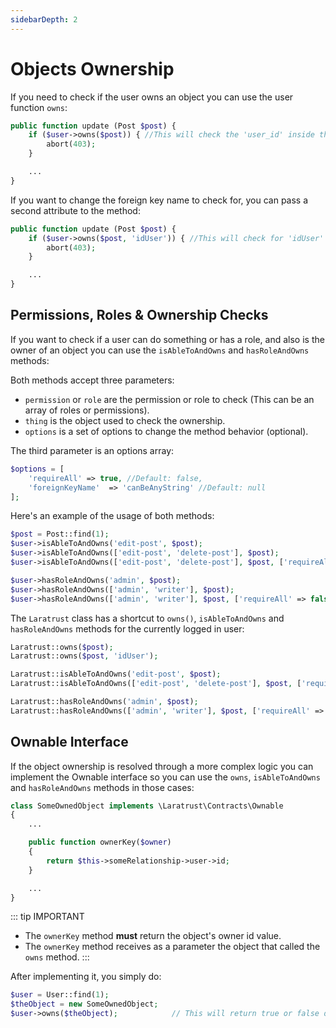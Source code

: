 ```yaml
---
sidebarDepth: 2
---
```


# Objects Ownership
If you need to check if the user owns an object you can use the user function `owns`:

```php
public function update (Post $post) {
    if ($user->owns($post)) { //This will check the 'user_id' inside the $post
        abort(403);
    }

    ...
}
```

If you want to change the foreign key name to check for, you can pass a second attribute to the method:

```php
public function update (Post $post) {
    if ($user->owns($post, 'idUser')) { //This will check for 'idUser' inside the $post
        abort(403);
    }

    ...
}
```

## Permissions, Roles & Ownership Checks
If you want to check if a user can do something or has a role, and also is the owner of an object you can use the `isAbleToAndOwns` and `hasRoleAndOwns` methods:

Both methods accept three parameters:

* `permission` or `role` are the permission or role to check (This can be an array of roles or permissions).
* `thing` is the object used to check the ownership.
* `options` is a set of options to change the method behavior (optional).

The third parameter is an options array:

```php
$options = [
    'requireAll' => true, //Default: false,
    'foreignKeyName'  => 'canBeAnyString' //Default: null
];
```

Here's an example of the usage of both methods:

```php
$post = Post::find(1);
$user->isAbleToAndOwns('edit-post', $post);
$user->isAbleToAndOwns(['edit-post', 'delete-post'], $post);
$user->isAbleToAndOwns(['edit-post', 'delete-post'], $post, ['requireAll' => false, 'foreignKeyName' => 'writer_id']);

$user->hasRoleAndOwns('admin', $post);
$user->hasRoleAndOwns(['admin', 'writer'], $post);
$user->hasRoleAndOwns(['admin', 'writer'], $post, ['requireAll' => false, 'foreignKeyName' => 'writer_id']);
```

The `Laratrust` class has a shortcut to `owns()`, `isAbleToAndOwns` and `hasRoleAndOwns` methods for the currently logged in user:

```php
Laratrust::owns($post);
Laratrust::owns($post, 'idUser');

Laratrust::isAbleToAndOwns('edit-post', $post);
Laratrust::isAbleToAndOwns(['edit-post', 'delete-post'], $post, ['requireAll' => false, 'foreignKeyName' => 'writer_id']);

Laratrust::hasRoleAndOwns('admin', $post);
Laratrust::hasRoleAndOwns(['admin', 'writer'], $post, ['requireAll' => false, 'foreignKeyName' => 'writer_id']);
```

## Ownable Interface
If the object ownership is resolved through a more complex logic you can implement the Ownable interface so you can use the `owns`, `isAbleToAndOwns` and `hasRoleAndOwns` methods in those cases:

```php
class SomeOwnedObject implements \Laratrust\Contracts\Ownable
{
    ...

    public function ownerKey($owner)
    {
        return $this->someRelationship->user->id;
    }

    ...
}
```

::: tip IMPORTANT
- The `ownerKey` method **must** return the object's owner id value.
- The `ownerKey` method receives as a parameter the object that called the `owns` method.
:::

After implementing it, you simply do:

```php
$user = User::find(1);
$theObject = new SomeOwnedObject;
$user->owns($theObject);            // This will return true or false depending on what the ownerKey method returns
```